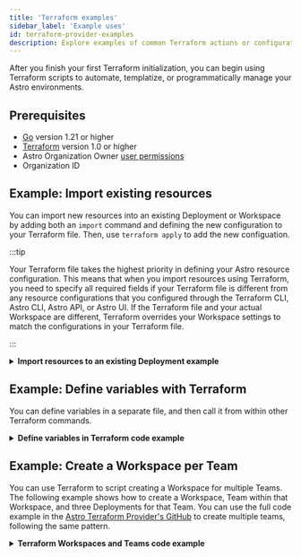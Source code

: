```yaml
---
title: 'Terraform examples'
sidebar_label: 'Example uses'
id: terraform-provider-examples
description: Explore examples of common Terraform actions or configurations.
---
```


After you finish your first Terraform initialization, you can begin using Terraform scripts to automate, templatize, or programmatically manage your Astro environments.

## Prerequisites

- [Go](https://go.dev/doc/install) version 1.21 or higher
- [Terraform](https://developer.hashicorp.com/terraform/install) version 1.0 or higher
- Astro Organization Owner [user permissions](user-permissions.md)
- Organization ID

## Example: Import existing resources

You can import new resources into an existing Deployment or Workspace by adding both an `import` command and defining the new configuration to your Terraform file. Then, use `terraform apply` to add the new configuation.

:::tip

Your Terraform file takes the highest priority in defining your Astro resource configuration. This means that when you import resources using Terraform, you need to specify all required fields if your Terraform file is different from any resource configurations that you configured through the Terraform CLI, Astro CLI, Astro API, or Astro UI. If the Terraform file and your actual Workspace are different, Terraform overrides your Workspace settings to match the configurations in your Terraform file.

:::

<details>
<summary><strong> Import resources to an existing Deployment example</strong></summary>

In a Terraform file, add the following configuration.

```
// Import the new configuration to an existing Deployment. After you use `terraform apply` to apply this new configuration once, you can remove this section of code from your Terraform file.
import {
  id = "<your-deployment-ID>" // ID of the existing deployment
  to = astro_deployment.imported_deployment
}
// The new resource configuration.
resource "astro_deployment" "imported_deployment" {
  name                    = "import me"
  description             = "an existing deployment"
  type                    = "DEDICATED"
  cluster_id              = "<your-cluster-ID>"
  contact_emails          = ["preview@astronomer.test"]
  default_task_pod_cpu    = "0.25"
  default_task_pod_memory = "0.5Gi"
  executor                = "KUBERNETES"
  is_cicd_enforced        = true
  is_dag_deploy_enabled   = true
  is_development_mode     = false
  is_high_availability    = true
  resource_quota_cpu      = "10"
  resource_quota_memory   = "20Gi"
  scheduler_size          = "SMALL"
  workspace_id            = "<your-workspace-ID>"
  environment_variables   = []
}
```

</details>

## Example: Define variables with Terraform

You can define variables in a separate file, and then call it from within other Terraform commands.

<details>
<summary><strong>Define variables in Terraform code example</strong></summary>

```

variable "teams" {
  type = map(object({
    name = string
    default_worker_queue_size = string
    contact_emails = list
  }))
  default = {
    finance = {
      name = "finance"
      default_worker_queue_size = "A5"
      contact_emails = ["foo@bar.com", "john@doe.com"]
    }
    ads = {
      name = "ads"
      default_worker_queue_size = "A10"
      contact_emails = ["foo@bar.com", "john@doe.com"]
    }
    ml = {
      name = "ml"
      default_worker_queue_size = "A40"
      contact_emails = ["foo@bar.com", "john@doe.com"]
    }
  }
}

```

</details>

## Example: Create a Workspace per Team

You can use Terraform to script creating a Workspace for multiple Teams. The following example shows how to create a Workspace, Team within that Workspace, and three Deployments for that Team. You can use the full code example in the [Astro Terraform Provider's GitHub](https://github.com/astronomer/terraform-provider-astro/blob/main/examples/scenarios/workspace_per_team.tf) to create multiple teams, following the same pattern.

<details>
<summary><strong>Terraform Workspaces and Teams code example</strong></summary>

Before using the code example, be sure to add your Astro Organization ID for the `organization_id` parameter.

```
/* Workspace Per Team

Team 1 Workspace
- Dev Deployment
- Stage Deployment
- Prod Deployment

*/

terraform {
  required_providers {
    astro = {
      source = "astronomer/astro"
    }
  }
}


provider "astro" {
  organization_id = "<your-astro-organization-id>"
}

resource "astro_workspace" "team_1_workspace" {
  name                  = "Team 1 Workspace"
  description           = "Team 1 Workspace"
  cicd_enforced_default = true
}

resource "astro_cluster" "team_1_cluster" {
  type             = "DEDICATED"
  name             = "Team 1 AWS Cluster"
  region           = "us-east-1"
  cloud_provider   = "AWS"
  vpc_subnet_range = "172.20.0.0/20"
  workspace_ids    = []
  timeouts = {
    create = "3h"
    update = "2h"
    delete = "1h"
  }
}

resource "astro_deployment" "team_1_dev_deployment" {
  name                    = "Team 1 Dev Deployment"
  description             = "Team 1 Dev Deployment"
  type                    = "STANDARD"
  cloud_provider          = "AWS"
  region                  = "us-east-1"
  contact_emails          = []
  default_task_pod_cpu    = "0.25"
  default_task_pod_memory = "0.5Gi"
  executor                = "CELERY"
  is_cicd_enforced        = true
  is_dag_deploy_enabled   = true
  is_development_mode     = true
  is_high_availability    = false
  resource_quota_cpu      = "10"
  resource_quota_memory   = "20Gi"
  scheduler_size          = "SMALL"
  workspace_id            = astro_workspace.team_1_workspace.id
  environment_variables   = []
  worker_queues = [{
    name               = "default"
    is_default         = true
    astro_machine      = "A5"
    max_worker_count   = 10
    min_worker_count   = 0
    worker_concurrency = 1
  }]
  scaling_spec = {
    hibernation_spec = {
      schedules = [{
        is_enabled        = true
        hibernate_at_cron = "20 * * * *"
        wake_at_cron      = "10 * * * *"
      }]
    }
  }
}

resource "astro_deployment" "team_1_stage_deployment" {
  name                    = "Team 1 Stage Deployment"
  description             = "Team 1 Stage Deployment"
  type                    = "STANDARD"
  cloud_provider          = "AWS"
  region                  = "us-east-1"
  contact_emails          = []
  default_task_pod_cpu    = "0.25"
  default_task_pod_memory = "0.5Gi"
  executor                = "CELERY"
  is_cicd_enforced        = true
  is_dag_deploy_enabled   = true
  is_development_mode     = true
  is_high_availability    = false
  resource_quota_cpu      = "10"
  resource_quota_memory   = "20Gi"
  scheduler_size          = "SMALL"
  workspace_id            = astro_workspace.team_1_workspace.id
  environment_variables   = []
  worker_queues = [{
    name               = "default"
    is_default         = true
    astro_machine      = "A5"
    max_worker_count   = 10
    min_worker_count   = 0
    worker_concurrency = 1
  }]
  scaling_spec = {
    hibernation_spec = {
      schedules = [{
        is_enabled        = true
        hibernate_at_cron = "20 * * * *"
        wake_at_cron      = "10 * * * *"
      }]
    }
  }
}

resource "astro_deployment" "team_1_prod_deployment" {
  name                    = "Team 1 Prod Deployment"
  description             = "Team 1 Prod Deployment"
  type                    = "DEDICATED"
  cluster_id              = astro_cluster.team_1_cluster.id
  contact_emails          = ["preview@astronomer.test"]
  default_task_pod_cpu    = "0.25"
  default_task_pod_memory = "0.5Gi"
  executor                = "KUBERNETES"
  is_cicd_enforced        = true
  is_dag_deploy_enabled   = true
  is_development_mode     = false
  is_high_availability    = true
  resource_quota_cpu      = "10"
  resource_quota_memory   = "20Gi"
  scheduler_size          = "SMALL"
  workspace_id            = astro_workspace.team_1_workspace.id
  environment_variables = [{
    key       = "key1"
    value     = "value1"
    is_secret = false
  }]
}
```

</details>